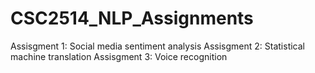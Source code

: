 # CSC2514_NLP_Assignments
Assisgment 1: Social media sentiment analysis
Assisgment 2: Statistical machine translation
Assisgment 3: Voice recognition 
